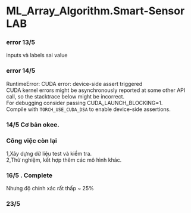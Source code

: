 # ML_Array_Algorithm.Smart-Sensor LAB

### error 13/5
inputs và labels sai value 
### error 14/5
RuntimeError: CUDA error: device-side assert triggered                                                                                                                                     
CUDA kernel errors might be asynchronously reported at some other API call, so the stacktrace below might be incorrect.                                                                    
For debugging consider passing CUDA_LAUNCH_BLOCKING=1.                                                                                                                                    
Compile with `TORCH_USE_CUDA_DSA` to enable device-side assertions.

### 14/5 Cơ bản okee.
### Công việc còn lại
1,Xây dựng dữ liệu test và kiểm tra.                                                                                                                                                                              
2,Thử nghiệm, kết hợp thêm các mô hình khác.
### 16/5 . Complete
Nhưng độ chính xác rất thấp ~ 25%

### 23/5
